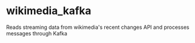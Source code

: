 # wikimedia_kafka

Reads streaming data from wikimedia's recent changes API and processes messages through Kafka